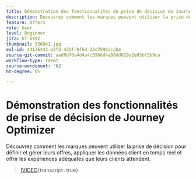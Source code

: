 ```yaml
---
title: Démonstration des fonctionnalités de prise de décision de Journey Optimizer
description: Découvrez comment les marques peuvent utiliser la prise de décision pour définir et gérer leurs offres, appliquer les données client en temps réel et offrir les expériences adéquates que leurs clients attendent.
feature: Offers
role: User
level: Beginner
jira: KT-6492
thumbnail: 326841.jpg
exl-id: 44136443-a3fd-435f-9f6d-23c7696acabe
source-git-commit: aad0b70a4d4a4c5566d4a08dd029a2e03bf3b9ca
workflow-type: tm+mt
source-wordcount: '62'
ht-degree: 0%

---
```


# Démonstration des fonctionnalités de prise de décision de Journey Optimizer

Découvrez comment les marques peuvent utiliser la prise de décision pour définir et gérer leurs offres, appliquer les données client en temps réel et offrir les expériences adéquates que leurs clients attendent.

>[!VIDEO](https://video.tv.adobe.com/v/3451100?quality=12&learn=on){transcript=true}
